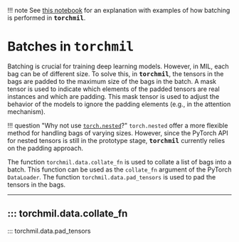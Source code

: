 !!! note
    See [this notebook](../../examples/data_representation.ipynb) for an explanation with examples of how batching is performed in <tt><b>torchmil</b></tt>.

# Batches in <tt><b>torchmil</b></tt>

Batching is crucial for training deep learning models. However, in MIL, each bag can be of different size. To solve this, in <tt><b>torchmil</b></tt>, the tensors in the bags are padded to the maximum size of the bags in the batch. A mask tensor is used to indicate which elements of the padded tensors are real instances and which are padding. This mask tensor is used to adjust the behavior of the models to ignore the padding elements (e.g., in the attention mechanism).

!!! question "Why not use [`torch.nested`](https://pytorch.org/docs/stable/nested.html)?"
    `torch.nested` offer a more flexible method for handling bags of varying sizes. However, since the PyTorch API for nested tensors is still in the prototype stage, <tt><b>torchmil</b></tt> currently relies on the padding approach.

The function `torchmil.data.collate_fn` is used to collate a list of bags into a batch. This function can be used as the `collate_fn` argument of the PyTorch `DataLoader`. The function `torchmil.data.pad_tensors` is used to pad the tensors in the bags.

-------------------------
::: torchmil.data.collate_fn
-------------------------
::: torchmil.data.pad_tensors
